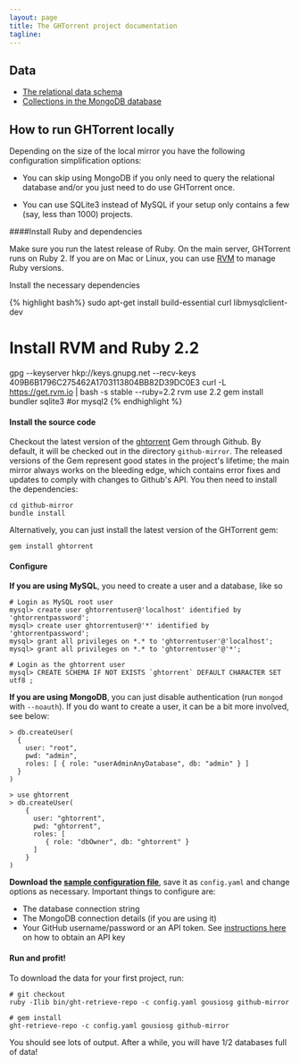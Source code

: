 ```yaml
---
layout: page
title: The GHTorrent project documentation 
tagline: 
---
```


## Data

* [The relational data schema](relational.html)
* [Collections in the MongoDB database](mongo.html)

## How to run GHTorrent locally

Depending on the size of the local mirror you have the following
configuration simplification options:

* You can skip using MongoDB if you only need to query the relational
database and/or you just need to do use GHTorrent once.

* You can use SQLite3 instead of MySQL if your setup only contains a few
(say, less than 1000) projects.

####Install Ruby and dependencies

Make sure you run the latest release of Ruby. On the main server, GHTorrent
runs on Ruby 2. If you are on Mac or Linux, you can use [RVM](https://rvm.io/)  to manage Ruby versions.

Install the necessary dependencies

{% highlight bash%}
sudo apt-get install build-essential curl libmysqlclient-dev
# Install RVM and Ruby 2.2
gpg --keyserver hkp://keys.gnupg.net --recv-keys 409B6B1796C275462A1703113804BB82D39DC0E3
curl -L https://get.rvm.io | bash -s stable --ruby=2.2
rvm use 2.2
gem install bundler sqlite3 #or mysql2
{% endhighlight %}

#### Install the source code

Checkout the latest version of the
[ghtorrent](https://github.com/gousiosg/github-mirror.git) Gem through Github.
By default, it will be checked out in the directory `github-mirror`. The
released versions of the Gem represent good states in the project's lifetime;
the main mirror always works on the bleeding edge, which contains error fixes
and updates to comply with changes to Github's API. You then need to install
the dependencies:

```
cd github-mirror
bundle install
```

Alternatively, you can just install the latest version of the GHTorrent gem:

```
gem install ghtorrent
```

#### Configure

**If you are using MySQL**, you need to create a user and a database, like so

```
# Login as MySQL root user
mysql> create user ghtorrentuser@'localhost' identified by 'ghtorrentpassword';
mysql> create user ghtorrentuser@'*' identified by 'ghtorrentpassword';
mysql> grant all privileges on *.* to 'ghtorrentuser'@'localhost';
mysql> grant all privileges on *.* to 'ghtorrentuser'@'*';

# Login as the ghtorrent user
mysql> CREATE SCHEMA IF NOT EXISTS `ghtorrent` DEFAULT CHARACTER SET utf8 ;
```

**If you are using MongoDB**, you can just disable
authentication (run `mongod` with `--noauth`). If you do want to create a user,
it can be a bit more involved, see below:

```
> db.createUser(
  {
    user: "root",
    pwd: "admin",
    roles: [ { role: "userAdminAnyDatabase", db: "admin" } ]
  }
)

> use ghtorrent
> db.createUser(
    {
      user: "ghtorrent",
      pwd: "ghtorrent",
      roles: [
         { role: "dbOwner", db: "ghtorrent" }
      ]
    }
)

```

**Download the [sample configuration file](https://raw.githubusercontent.com/gousiosg/github-mirror/master/config.yaml.tmpl)**, save it as `config.yaml`
and change options as necessary. Important things to configure are:

* The database connection string
* The MongoDB connection details (if you are using it)
* Your GitHub username/password or an API token. See [instructions here](raw.html) on how to obtain an API key

#### Run and profit!

To download the data for your first project, run:

```
# git checkout
ruby -Ilib bin/ght-retrieve-repo -c config.yaml gousiosg github-mirror

# gem install
ght-retrieve-repo -c config.yaml gousiosg github-mirror
```

You should see lots of output. After a while, you will have 1/2 databases
full of data!

